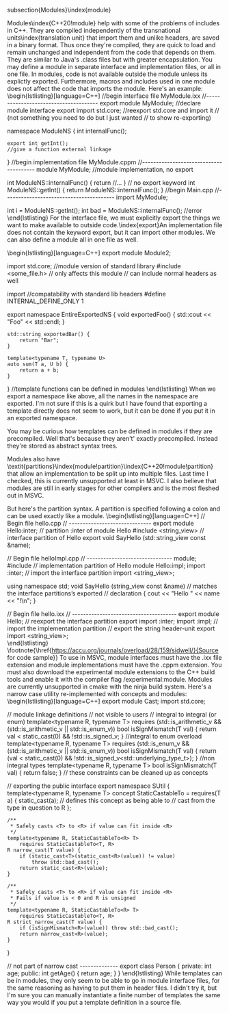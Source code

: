 subsection{Modules}\index{module}

Modules\index{C++20!module} help with some of the problems of includes in C++. They are compiled independently of the transnational units\index{translation unit} that import them and unlike headers, are saved in a binary format. Thus once they're compiled, they are quick to load and remain unchanged and independent from the code that depends on them. They are similar to Java's .class files but with greater encapsulation. You may define a module in separate interface and implementation files, or all in one file. In modules, code is not available outside the module unless its explictly exported. Furthermore, macros and includes used in one module does not affect the code that imports the module. Here's an example:
\begin{lstlisting}[language=C++]
//begin interface file MyModule.ixx
//--------------------------------------
export module MyModule; 
//declare module interface
export import std.core;
//reexport std.core and import it
// (not something you need to do but I just wanted
// to show re-exporting)

namespace ModuleNS {
    int internalFunc();
    
    
    export int getInt(); 
    //give a function external linkage
}
//begin implementation file MyModule.cppm
//---------------------------------------
module MyModule; //module implementation, no export

int ModuleNS::internalFunc() {
    return //...
}
// no export keyword
int ModuleNS::getInt() {
    return ModuleNS::internalFunc();
}
//begin Main.cpp
//----------------------------------------
import MyModule;

int i = ModuleNS::getInt();
int bad = ModuleNS::internalFunc(); //error
\end{lstlisting}
For the interface file, we must explicitly export the things we want to make available to outside code.\index{export}An implementation file does not contain the keyword export, but it can import other modules. We can also define a module all in one file as well.

\begin{lstlisting}[language=C++]
export module Module2;


import std.core; //module version of standard library
#include <some_file.h> // only affects this module
// can include normal headers as well

import <iostream> //compatability with standard lib headers
#define INTERNAL_DEFINE_ONLY 1

export namespace EntireExportedNS {
    void exportedFoo() {
        std::cout << "Foo" << std::endl;
    }
    
    std::string exportedBar() {
        return "Bar";
    }
    
    template<typename T, typename U>
    auto sum(T a, U b) {
        return a + b;
    }
}
//template functions can be defined in modules
\end{lstlisting}
When we export a namespace like above, all the names in the namespace are exported. I'm not sure if this is a quirk but I have found that exporting a template directly does not seem to work, but it can be done if you put it in an exported namespace.


You may be curious how templates can be defined in modules if they are precompiled. Well that's because they aren't' exactly precompiled. Instead they're stored as abstract syntax trees.

Modules also have \textit{partitions}\index{module!partition}\index{C++20!module!partition} that allow an implementation to be split up into multiple files. Last time I checked, this is currently unsupported at least in MSVC. I also believe that modules are still in early stages for other compilers and is the most fleshed out in MSVC. 

But here's the partition syntax. A partition is specified following a colon and can be used exactly like a module.
\begin{lstlisting}[language=C++]
// Begin file hello.cpp
// ------------------------------
export module Hello:inter; 
// partition :inter of module Hello
#include <string_view>
// interface partition of Hello
export void SayHello
  (std::string_view const &name);

// Begin file helloImpl.cpp
// -------------------------------
module;
#include <iostream>
// implementation partition of Hello
module Hello:impl; 
import :inter; // import the interface partition
import <string_view>; 

using namespace std;
void SayHello (string_view const &name)
// matches the interface partitions’s exported
// declaration
{
  cout << "Hello " << name << "!\n";
}

// Begin file hello.ixx
// --------------------------------------
export module Hello;
// reexport the interface partition
export import :inter; 
import :impl; // import the implementation partition
// export the string header-unit
export import <string_view>;  
\end{lstlisting}
\footnote{\href{https://accu.org/journals/overload/28/159/sidwell/}{Source for code sample}}
To use in MSVC, module interfaces must have the .ixx file extension and module implementations must have the .cppm extension. You must also download the experimental module extensions to the C++ build tools and enable it with the compiler flag /experimental:module. Modules are currently unsupported in cmake with the ninja build system.
Here's a narrow case utility re-implemented with concepts and modules:
\begin{lstlisting}[language=C++]
export module Cast;
import std.core;

// module linkage definitions
// not visible to users
// integral to integral (or enum)
template<typename R, typename T>
requires 
    (std::is_arithmetic_v<R> && 
    (std::is_arithmetic_v<T> || std::is_enum_v<T>))
bool isSignMismatch(T val) {
	return val < static_cast<T>(0) && 
	    !std::is_signed_v<R>;
}
//integral to enum overload
template<typename R, typename T>
requires 
    (std::is_enum_v<R> && 
    (std::is_arithmetic_v<T> || std::is_enum_v<T>))
bool isSignMismatch(T val) {
	return (val < static_cast<T>(0) && 
	!std::is_signed_v<std::underlying_type_t<R>>);
}
//non integral types
template<typename R, typename T>
bool isSignMismatch(T val) {
	return false;
}
// these constraints can be cleaned up as concepts

// exporting the public interface
export namespace SUtil {
	template<typename R, typename T>
	concept StaticCastableTo = requires(T a) {
		static_cast<R>(a);
		// defines this concept as being able to
		// cast from the type in question to R
	};

	/**
	 * Safely casts <T> to <R> if value can fit inside <R>
	 */
	template<typename R, StaticCastableTo<R> T>
	    requires StaticCastableTo<T, R>
	R narrow_cast(T value) {
		if (static_cast<T>(static_cast<R>(value)) != value)
			throw std::bad_cast();
		return static_cast<R>(value);
	}

	/**
	 * Safely casts <T> to <R> if value can fit inside <R>
	 * Fails if value is < 0 and R is unsigned
	 */
	template<typename R, StaticCastableTo<R> T>
	    requires StaticCastableTo<T, R>
	R strict_narrow_cast(T value) {
		if (isSignMismatch<R>(value)) throw std::bad_cast();
		return narrow_cast<R>(value);
	}
}

// not part of narrow cast --------------
export class Person {
private:
    int age;
public:
    int getAge() {
        return age;
    }
}
\end{lstlisting}
While templates can be in modules, they only seem to be able to go in module interface files, for the same reasoning as having to put them in header files. I didn't try it, but I'm sure you can manually instantiate a finite number of templates the same way you would if you put a template definition in a source file.